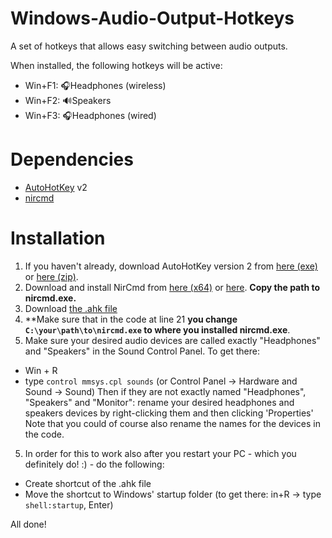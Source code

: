 # Windows-Audio-Output-Hotkeys
A set of hotkeys that allows easy switching between audio outputs.

When installed, the following hotkeys will be active:
- Win+F1: 🎧Headphones (wireless)
- Win+F2: 🔊Speakers
- Win+F3: 🎧Headphones (wired)

# Dependencies
- [AutoHotKey](https://www.autohotkey.com) v2
- [nircmd](https://www.nirsoft.net/utils/nircmd.html)

# Installation
1. If you haven't already, download AutoHotKey version 2 from [here (exe)](https://www.autohotkey.com/download/ahk-v2.exe) or [here (zip)](https://www.autohotkey.com/download/ahk-v2.zip).
2. Download and install NirCmd from [here (x64)](https://www.nirsoft.net/utils/nircmd-x64.zip) or [here](https://www.nirsoft.net/utils/nircmd.zip). **Copy the path to nircmd.exe.**
3. Download [the .ahk file](https://github.com/MaxPordon/Windows-Audio-Output-Hotkeys/blob/main/AHK_v2_Set_Audio_Output)
4. **Make sure that in the code at line 21 **you change `C:\your\path\to\nircmd.exe` to where you installed nircmd.exe**.
5. Make sure your desired audio devices are called exactly "Headphones" and "Speakers" in the Sound Control Panel. To get there:
- Win + R
- type `control mmsys.cpl sounds`
(or Control Panel -> Hardware and Sound -> Sound)
Then if they are not exactly named "Headphones", "Speakers" and "Monitor": rename your desired headphones and speakers devices by right-clicking them and then clicking 'Properties' Note that you could of course also rename the names for the devices in the code. 
5. In order for this to work also after you restart your PC - which you definitely do! :) - do the following:
- Create shortcut of the .ahk file
- Move the shortcut to Windows' startup folder (to get there: in+R -> type `shell:startup`, Enter)

All done!
